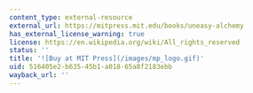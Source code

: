 ```yaml
---
content_type: external-resource
external_url: https://mitpress.mit.edu/books/uneasy-alchemy
has_external_license_warning: true
license: https://en.wikipedia.org/wiki/All_rights_reserved
status: ''
title: '![Buy at MIT Press](/images/mp_logo.gif)'
uid: 516405e2-b635-45b1-a018-65a8f2183ebb
wayback_url: ''
---
```

